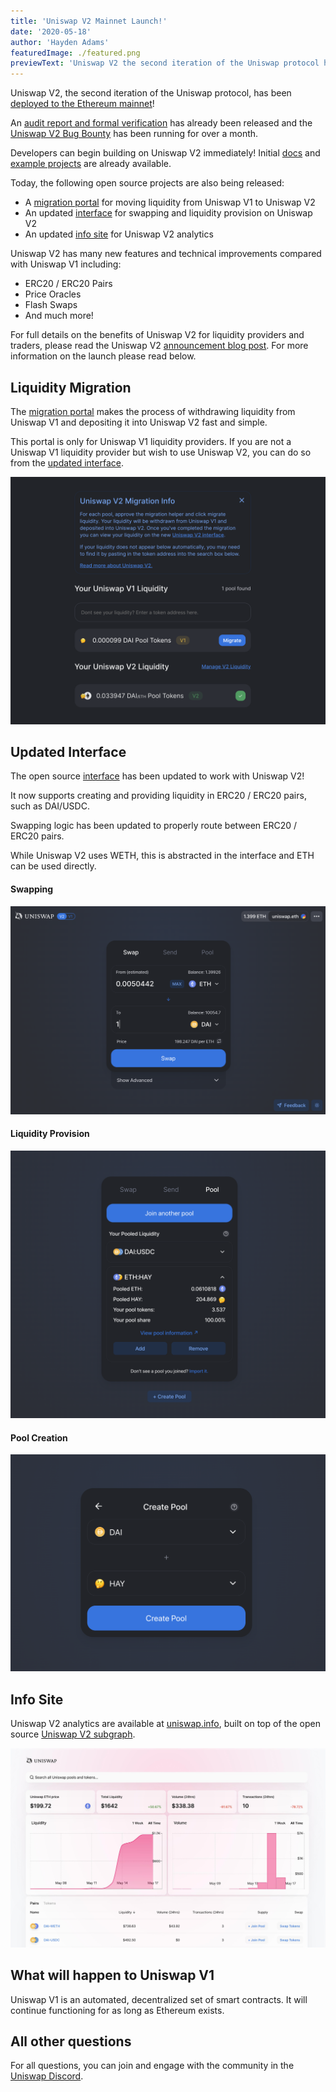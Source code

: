 ```yaml
---
title: 'Uniswap V2 Mainnet Launch!'
date: '2020-05-18'
author: 'Hayden Adams'
featuredImage: ./featured.png
previewText: 'Uniswap V2 the second iteration of the Uniswap protocol has been deployed to the Ethereum mainnet!'
---
```


Uniswap V2, the second iteration of the Uniswap protocol, has been [deployed to the Ethereum mainnet](https://etherscan.io/address/0x5C69bEe701ef814a2B6a3EDD4B1652CB9cc5aA6f#code)!

An [audit report and formal verification](https://uniswap.org/audit.html) has already been released and the [Uniswap V2 Bug Bounty](https://twitter.com/UniswapProtocol/status/1250474233131495424) has been running for over a month.

Developers can begin building on Uniswap V2 immediately! Initial [docs](http://uniswap.org/docs/v2) and [example projects](http://github.com/Uniswap/uniswap-v2-periphery/tree/master/contracts/examples) are already available.

Today, the following open source projects are also being released:

- A [migration portal](https://migrate.app.uniswap.org/) for moving liquidity from Uniswap V1 to Uniswap V2
- An updated [interface](https://app.uniswap.org/) for swapping and liquidity provision on Uniswap V2
- An updated [info site](https://uniswap.info/) for Uniswap V2 analytics

Uniswap V2 has many new features and technical improvements compared with Uniswap V1 including:

- ERC20 / ERC20 Pairs
- Price Oracles
- Flash Swaps
- And much more!

For full details on the benefits of Uniswap V2 for liquidity providers and traders, please read the Uniswap V2 [announcement blog post](https://uniswap.org/blog/uniswap-v2). For more information on the launch please read below.

## Liquidity Migration

The [migration portal](https://migrate.app.uniswap.org/) makes the process of withdrawing liquidity from Uniswap V1 and depositing it into Uniswap V2 fast and simple.

This portal is only for Uniswap V1 liquidity providers. If you are not a Uniswap V1 liquidity provider but wish to use Uniswap V2, you can do so from the [updated interface](https://app.uniswap.org/).

![](migrate.png)

## Updated Interface

The open source [interface](https://app.uniswap.org/) has been updated to work with Uniswap V2!

It now supports creating and providing liquidity in ERC20 / ERC20 pairs, such as DAI/USDC.

Swapping logic has been updated to properly route between ERC20 / ERC20 pairs.

While Uniswap V2 uses WETH, this is abstracted in the interface and ETH can be used directly.

#### Swapping

![](swap.png)

#### Liquidity Provision

![](pool.png)

#### Pool Creation

![](create.png)

## Info Site

Uniswap V2 analytics are available at [uniswap.info](http://uniswap.info/), built on top of the open source [Uniswap V2 subgraph](https://github.com/Uniswap/uniswap-v2-subgraph).

![](info.jpg)

## What will happen to Uniswap V1

Uniswap V1 is an automated, decentralized set of smart contracts. It will continue functioning for as long as Ethereum exists.

## All other questions

For all questions, you can join and engage with the community in the [Uniswap Discord](https://discord.gg/FCfyBSbCU5).
